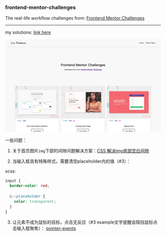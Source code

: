 ### frontend-mentor-challenges

The real-life workflow challenges from: [Frontend Mentor Challenges](https://www.frontendmentor.io/challenges)

---
my solutions: [link here](https://frontend-mentor-challenges-seven.now.sh/)

![homepage](./assets/images/index.png)

一些问题：
1. 关于首页图片```img```下部的间隙问题解决方案：[CSS 解决img底部空白间隙](https://www.jianshu.com/p/e7373c2bbef1)

2. 当输入框具有特殊样式，需要清空placeholder内的值（#3）：

scss:
```scss
input {
  border-color: red;

  &::placeholder {
    color: transparent;
  }
}
```

3. 让元素不成为鼠标的目标，点击无反应（#3 example文字提醒会阻挡鼠标点击输入框聚焦）：
[pointer-events](https://developer.mozilla.org/zh-CN/docs/Web/CSS/pointer-events)
